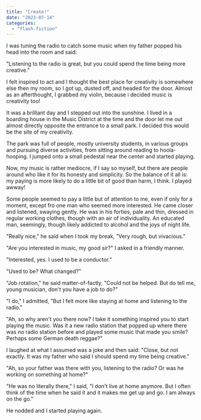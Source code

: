 ```yaml
---
title: "Create!"
date: "2023-07-14"
categories: 
  - "flash-fiction"
---
```


I was tuning the radio to catch some music when my father popped his head into the room and said:

"Listening to the radio is great, but you could spend the time being more creative."

I felt inspired to act and I thought the best place for creativity is somewhere else then my room, so I got up, dusted off, and headed for the door. Almost as an afterthought, I grabbed my violin, because i decided music is creativity too!

It was a brilliant day and I stepped out into the sunshine. I lived in a boarding house in the Music District at the time and the door let me out almost directly opposite the entrance to a small park. I decided this would be the site of my creativity.

The park was full of people, mostly university students, in various groups and pursuing diverse activities, from sitting around reading to hoola-hooping. I jumped onto a small pedestal near the center and started playing.

Now, my music is rather mediocre, if I say so myself, but there are people around who like it for its honesty and simplicity. So the balance of it all is: my paying is more likely to do a little bit of good than harm, I think. I played awway!

Some people seemed to pay a little but of attention to me, even if only for a moment, except fro one man who seemed more interested. He came closer and listened, swaying gently. He was in his forties, pale and thin, dressed in regular working clothes, though with an air of individuality. An educated man, seemingly, though likely addicted to alcohol and the joys of night life.

"Really nice," he said when I took my break, "Very rough, but vivacious."

"Are you interested in music, my good sir?" I asked in a friendly manner.

"Interested, yes. I used to be a conductor."

"Used to be? What changed?"

"Job rotation," he said matter-of-factly, "Could not be helped. But do tell me, young musician, don't you have a job to do?"

"I do," I admitted, "But I felt more like staying at home and listening to the radio."

"Ah, so why aren't you there now? I take it something inspired you to start playing the music. Was it a new radio station that popped up where there was no radio station before and played some music that made you smile? Perhaps some German death reggae?"

I laughed at what I assumed was a joke and then said: "Close, but not exactly. It was my father who said I should spend my time being creative."

"Ah, so your father was there with you, listening to the radio? Or was he working on something at home?"

"He was no literally there," I said, "I don't live at home anymore. But I often think of the time when he said it and it makes me get up and go. I am always on the go."

He nodded and I started playing again.
